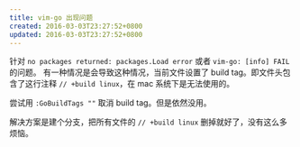 ```yaml
---
title: vim-go 出现问题
created: 2016-03-03T23:27:52+0800
updated: 2016-03-03T23:27:52+0800
---
```



针对 `no packages returned: packages.Load error` 或者 `vim-go: [info] FAIL` 的问题。
有一种情况是会导致这种情况，当前文件设置了 build tag。即文件头包含了这行注释 `// +build linux`，在 mac 系统下是无法使用的。

尝试用 `:GoBuildTags ""` 取消 build tag。但是依然没用。

解决方案是建个分支，把所有文件的 `// +build linux` 删掉就好了，没有这么多烦恼。
